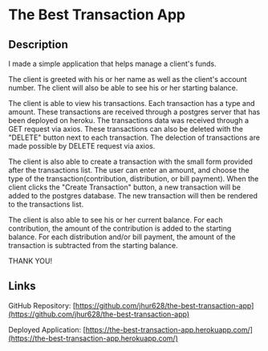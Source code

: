 # The Best Transaction App

## Description

I made a simple application that helps manage a client's funds.

The client is greeted with his or her name as well as the client's account number. The client will also be able to see his or her starting balance.

The client is able to view his transactions. Each transaction has a type and amount. These transactions are received through a postgres server that has been deployed on heroku. The transactions data was received through a GET request via axios. These transactions can also be deleted with the "DELETE" button next to each transaction. The delection of transactions are made possible by DELETE request via axios.

The client is also able to create a transaction with the small form provided after the transactions list. The user can enter an amount, and choose the type of the transaction(contribution, distribution, or bill payment). When the client clicks the "Create Transaction" button, a new transaction will be added to the postgres database. The new transaction will then be rendered to the transactions list.

The client is also able to see his or her current balance. For each contribution, the amount of the contribution is added to the starting balance. For each distribution and/or bill payment, the amount of the transaction is subtracted from the starting balance.

THANK YOU!

## Links

GitHub Repository: [https://github.com/jhur628/the-best-transaction-app](https://github.com/jhur628/the-best-transaction-app)

Deployed Application: [https://the-best-transaction-app.herokuapp.com/](https://the-best-transaction-app.herokuapp.com/)